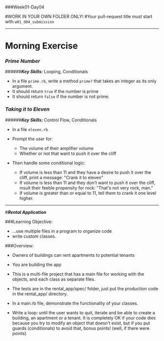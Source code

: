 ###Week01-Day04

#WORK IN YOUR OWN FOLDER ONLY!
#Your pull-request title must start with `w01_d04_submission`

---

# Morning Exercise
### ***Prime Number***
######***Key Skills:*** Looping, Conditionals
- In a file `prime.rb`,  write a method `prime?` that takes an integer as its only argument.
- It should return `true` if the number is prime 
- It should return `false` if the number is not prime.

### ***Taking it to Eleven***
######***Key Skills:*** Control Flow, Conditionals

- In a file `eleven.rb`
- Prompt the user for: 
	- The volume of their amplifier volume
	- Whether or not that want to push it over the cliff

- Then handle some conditional logic: 
	- If volume is less than 11 and they have a desire to push it over the cliff, print a message: "Crank it to eleven"
	- If volume is less than 11 and they don't want to push it over the cliff, insult their feeble propensity for rock: "That's not very rock, man."
	- If volume is greater than or equal to 11, tell them to crank it one level higher.

---

#***Rental Application***

###Learning Objective: 

- ...use multiple files in a program to organize code
- write custom classes. 

###Overview:
* Owners of buildings can rent apartments to potential tenants
* You are building the app
* This is a multi-file project that has a main file for working with the objects, and each class as separate files.

* The tests are in the rental_app/spec/ folder, just put the production code in the rental_app/ directory.
* In a main.rb file, demonstrate the functionality of your classes.
* Write a loop: until the user wants to quit, iterate and be able to create a building, an apartment or a tenant. It is completely OK if your code dies because you try to modify an object that doesn't exist, but if you put guards (conditionals) to avoid that, bonus points! (well, if there were points)
